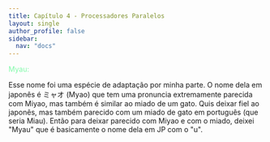 ```yaml
---
title: Capítulo 4 - Processadores Paralelos
layout: single
author_profile: false
sidebar:
  nav: "docs"
---
```


<p style="color:#82faaa">Myau:</p> Esse nome foi uma espécie de adaptação por minha parte. O nome dela em japonês é ミャオ (Myao) que tem uma pronuncia extremamente parecida com Miyao, mas também é similar ao miado de um gato. Quis deixar fiel ao japonês, mas também parecido com um miado de gato em português (que seria Miau). Então para deixar parecido com Miyao e com o miado, deixei "Myau" que é basicamente o nome dela em JP com o "u".

